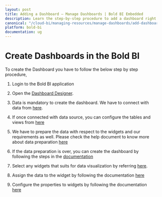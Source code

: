 ```yaml
---
layout: post
title: Adding a Dashboard – Manage Dashboards | Bold BI Embedded
description: Learn the step-by-step procedure to add a dashboard right from application login till dashboard publish in Bold BI Embedded.
canonical: "/cloud-bi/managing-resources/manage-dashboards/add-dashboards/"
platform: bold-bi
documentation: ug
---
```


# Create Dashboards in the Bold BI

To create the Dashboard you have to follow the below step by step procedure,

1.	Login to the Bold BI application
	
2. 	Open the [Dashboard Designer](/embedded-bi/getting-started/bold-bi-walk-through/#opening-dashboard-designer).

3.  Data is mandatory to create the dashboard. We have to connect with data from [here](/embedded-bi/getting-started/bold-bi-walk-through/#connecting-to-data).

4.  If once connected with data source, you can configure the tables and views from [here](/embedded-bi/getting-started/bold-bi-walk-through/#configuring-tables-and-views)

5.  We have to prepare the data with respect to the widgets and our requirements as well. Please check the help document to know more about data preparation [here](/embedded-bi/getting-started/bold-bi-walk-through/#transforming-data)

6.  If the data preparation is over, you can create the dashboard by following the steps in the [documentation](/embedded-bi/getting-started/bold-bi-walk-through/#creating-dashboard)

7.  Select any widgets that suits for data visualization by referring [here](/embedded-bi/getting-started/bold-bi-walk-through/#adding-a-widget-to-design-view).

8.  Assign the data to the widget by following the documentation [here](/embedded-bi/getting-started/bold-bi-walk-through/#assigning-data-to-widget)

9.  Configure the properties to widgets by following the documentation [here](/embedded-bi/getting-started/bold-bi-walk-through/#configuring-properties-to-widget)